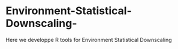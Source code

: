 # Environment-Statistical-Downscaling-
Here we developpe R tools for Environment Statistical Downscaling
